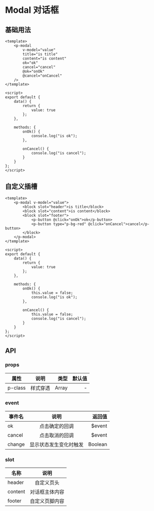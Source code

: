 # Modal 对话框

<preview path="modal"/>

## 基础用法

```vue
<template>
    <p-modal
        v-model="value"
        title="is title"
        content="is content"
        ok="ok"
        cancel="cancel"
        @ok="onOk"
        @cancel="onCancel"
    />
</template>

<script>
export default {
    data() {
        return {
            value: true
        };
    },

    methods: {
        onOk() {
            console.log("is ok");
        },

        onCancel() {
            console.log("is cancel");
        }
    }
};
</script>
```

## 自定义插槽

```vue
<template>
    <p-modal v-model="value">
        <block slot="header">is title</block>
        <block slot="content">is content</block>
        <block slot="footer">
            <p-button @click="onOk">ok</p-button>
            <p-button type="p-bg-red" @click="onCancel">cancel</p-button>
        </block>
    </p-modal>
</template>

<script>
export default {
    data() {
        return {
            value: true
        };
    },

    methods: {
        onOk() {
            this.value = false;
            console.log("is ok");
        },

        onCancel() {
            this.value = false;
            console.log("is cancel");
        }
    }
};
</script>
```

## API

### props

| 属性    |   说明   |  类型 | 默认值 |
| ------- | :------: | ----: | -----: |
| p-class | 样式穿透 | Array |      - |

### event

| 事件名 |          说明          |  返回值 |
| ------ | :--------------------: | ------: |
| ok     |     点击确定的回调     | \$event |
| cancel |     点击取消的回调     | \$event |
| change | 显示状态发生变化时触发 | Boolean |

### slot

| 名称    |      说明      |
| ------- | :------------: |
| header  |   自定义页头   |
| content | 对话框主体内容 |
| footer  | 自定义页脚内容 |

<script>
export default {
    data() {
        return {
            modal1: false,
            modal2: false
        };
    },

    methods: {
        onOk() {
            this.value = false;
        },

        onCancel() {
            this.value = false;
        },

        onBtnClick(){
            console.log('modal1 = true')
        }
    }
};
</script>
